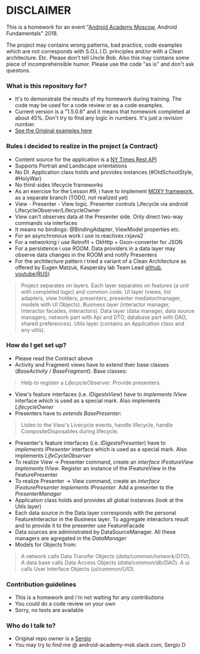 # DISCLAIMER #

This is a homework for an event "[Android Academy Moscow](https://habr.com/post/420573/), Android Fundamentals" 2018.

The project may contains wrong patterns, bad practice, code examples which are not corresponds with S.O.L.I.D. principles and/or with a Clean architecture.
Etc. Please don't tell Uncle Bob.
Also this may contains some piece of incomprehensible humor.
Please use the code "as is" and don't ask questons.

### What is this repository for? ###

* It's to demonstrate the results of my homework during training. The code may be used for a code review or as a code examples.
* Current version is a "1.5.0.6" and it means that homework completed at about 45%. Don't try to find any logic in numbers. It's just a revision number.
* [See the Original examples here](https://github.com/android-academy-msk)

### Rules i decided to realize in the project (a Contract) ###

* Content source for the application is a [NY Times Rest API](https://developer.nytimes.com/top_stories_v2.json#/Documentation/GET/%7Bsection%7D.%7Bformat%7D)
* Supports Portrait and Landscape orientations
* No DI. Application class holds and provides instances (#OldSchoolStyle, #HolyWar)
* No third-sides lifecycle frameworks
* As an exercise for the Lesson #9, i have to implement [MOXY framework](https://github.com/Arello-Mobile/Moxy), as a separate branch (TODO, not realized yet)
* View - Presenter - View logic. Presenter controls Lifecycle via android LifecycleObserver/LifecycleOwner
* View can't observes data at the Presenter side. Only direct two-way commands via interfaces
* It means no bindings: @BindingAdapter, ViewModel properties etc.
* For an asynchronous work i use io.reactivex.rxjava2
* For a networking i use Retrofit + OkHttp + Gson-converter for JSON
* For a persistence i use ROOM. Data providers in a data layer may observe data changes in the ROOM and notify Presenters
* For the architecture pattern i tried a variant of a Clean Architecture as offered by Eugen Matzuk, Kaspersky lab Team Lead  [github](https://github.com/matzuk/TestableCodeMobius), [youtube(RUS)](https://www.youtube.com/watch?v=AlxMGxs2QnM)
> Project separates on layers. Each layer separates on features (a unit with completed logic) and common code.
> UI layer (views, list adapters, view holders, presenters, presenter mediator/manager, models with UI Objects).
> Business layer (interactor manager, interactor facades, interactors).
> Data layer (data manager, data source managers, network part with Api and DTO, database part with DAO, shared preferences).
> Utils layer (contains an Application class and any utils).

### How do I get set up? ###

* Please read the Contract above
* Activity and Fragment views have to extend their base classes (_BaseActivity_ / _BaseFragment_). Base classes:
> Help to register a _LifecycleObserver_.
> Provide presenters.
* View's feature interfaces (i.e. _IDigestsView_) have to _implements IView_ interface which is used as a special mark. Also implements _LifecycleOwner_
* Presenters have to _extends BasePresenter_:
> Listen to the View's Livecycle events, handle lifecycle, handle CompositeDisposables during lifecycle.
* Presenter's feature interfaces (i.e. _IDigestsPresenter_) have to _implements IPresenter_ interface which is used as a special mark. Also implements _LifeCycleObserver_
* To realize View -> Presenter command, create an _interface IFeatureView implements IView_. Register an instance of the IFeatureView in the FeaturePresenter
* To realize Presenter -> View command, create an _interface IFeaturePresenter implements IPresenter_. Add a presenter to the _PresenterManager_
* Application class holds and provides all global instances (look at the Utils layer)
* Each data source in the Data layer corresponds with the personal FeatureInteractor in the Business layer. To aggregate interactors result and to provide it to the presenter use FeatureFacade
* Data sources are administrated by DataSourceManager. All these managers are agregated in the _DataManager_
* Models for Objects from:
> A network calls Data Transfer Objects (_data/common/network/DTO_).
> A data base calls Data Access Objects (_data/common/db/DAO_).
> A ui calls User Interface Objects (_ui/common/UIO_).

### Contribution guidelines ###

* This is a homework and i'm not waiting for any contributions
* You could do a code review on your own
* Sorry, no tests are available

### Who do I talk to? ###

* Original repo owner is a [Sergio](https://github.com/webanimal)
* You may try to find me @ android-academy-msk.slack.com, Sergio D